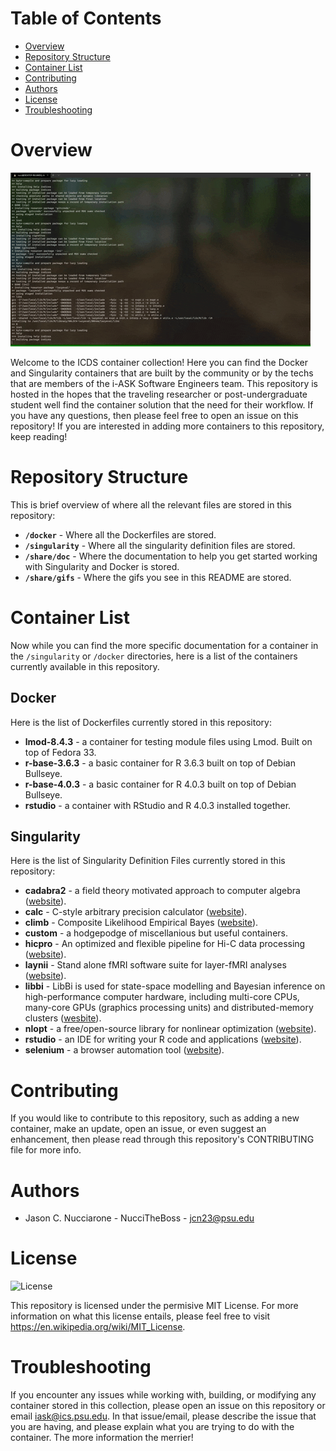 # Table of Contents

* [Overview](#overview)
* [Repository Structure](#repository-structure)
* [Container List](#container-list)
* [Contributing](#contributing)
* [Authors](#authors)
* [License](#license)
* [Troubleshooting](#troubleshooting)

# Overview

![Demonstration](./share/gifs/demo.gif)

Welcome to the ICDS container collection! Here you can find the Docker and Singularity containers that are built by the community or by the techs that are members of the i-ASK Software Engineers team. This repository is hosted in the hopes that the traveling researcher or post-undergraduate student well find the container solution that the need for their workflow. If you have any questions, then please feel free to open an issue on this repository! If you are interested in adding more containers to this repository, keep reading! 

# Repository Structure

This is brief overview of where all the relevant files are stored in this repository:

* **`/docker`** - Where all the Dockerfiles are stored.
* **`/singularity`** - Where all the singularity definition files are stored.
* **`/share/doc`** - Where the documentation to help you get started working with Singularity and Docker is stored.
* **`/share/gifs`** - Where the gifs you see in this README are stored.

# Container List

Now while you can find the more specific documentation for a container in the `/singularity` or `/docker` directories, here is a list of the containers currently available in this repository.

## Docker

Here is the list of Dockerfiles currently stored in this repository:

* **lmod-8.4.3** - a container for testing module files using Lmod. Built on top of Fedora 33.
* **r-base-3.6.3** - a basic container for R 3.6.3 built on top of Debian Bullseye.
* **r-base-4.0.3** - a basic container for R 4.0.3 built on top of Debian Bullseye.
* **rstudio** - a container with RStudio and R 4.0.3 installed together.

## Singularity

Here is the list of Singularity Definition Files currently stored in this repository:

* **cadabra2** - a field theory motivated approach to computer algebra ([website](https://cadabra.science/)).
* **calc** - C-style arbitrary precision calculator ([website](http://isthe.com/chongo/tech/comp/calc/index.html)).
* **climb** - Composite Likelihood Empirical Bayes ([website](https://github.com/hillarykoch/CLIMB)).
* **custom** - a hodgepodge of miscellanious but useful containers.
* **hicpro** - An optimized and flexible pipeline for Hi-C data processing ([website](https://github.com/nservant/HiC-Pro)).
* **laynii** - Stand alone fMRI software suite for layer-fMRI analyses ([website](https://github.com/layerfMRI/LAYNII)).
* **libbi** - LibBi is used for state-space modelling and Bayesian inference on high-performance computer hardware, including multi-core CPUs, many-core GPUs (graphics processing units) and distributed-memory clusters ([wesbite](https://libbi.org/index.html)).
* **nlopt** - a free/open-source library for nonlinear optimization ([website](https://nlopt.readthedocs.io/en/latest/)).
* **rstudio** - an IDE for writing your R code and applications ([website](https://www.rstudio.com/)).
* **selenium** - a browser automation tool ([website](https://www.selenium.dev/)).

# Contributing

If you would like to contribute to this repository, such as adding a new container, make an update, open an issue, or even suggest an enhancement, then please read through this repository's CONTRIBUTING file for more info.

# Authors

* Jason C. Nucciarone - NucciTheBoss - jcn23@psu.edu

# License

![License](https://img.shields.io/badge/license-MIT-brightgreen)

This repository is licensed under the permisive MIT License. For more information on what this license entails, please feel free to visit https://en.wikipedia.org/wiki/MIT_License.

# Troubleshooting

If you encounter any issues while working with, building, or modifying any container stored in this collection, please open an issue on this repository or email iask@ics.psu.edu. In that issue/email, please describe the issue that you are having, and please explain what you are trying to do with the container. The more information the merrier!
